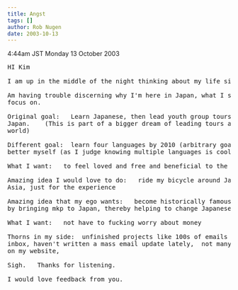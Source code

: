 ```yaml
---
title: Angst
tags: []
author: Rob Nugen
date: 2003-10-13
---
```


<p class=date>4:44am JST Monday 13 October 2003</p>

<pre>
HI Kim

I am up in the middle of the night thinking about my life situation.

Am having trouble discerning why I'm here in Japan, what I should
focus on.

Original goal:   Learn Japanese, then lead youth group tours to
Japan.    (This is part of a bigger dream of leading tours around the
world)

Different goal:  learn four languages by 2010 (arbitrary goal set to
better myself (as I judge knowing multiple languages is cool)  )

What I want:   to feel loved and free and beneficial to the world

Amazing idea I would love to do:   ride my bicycle around Japan and
Asia, just for the experience

Amazing idea that my ego wants:   become historically famous to Japan
by bringing mkp to Japan, thereby helping to change Japanese culture

What I want:   not have to fucking worry about money

Thorns in my side:  unfinished projects like 100s of emails in my
inbox, haven't written a mass email update lately,  not many pictures
on my website,

Sigh.   Thanks for listening.

I would love feedback from you.
</pre>

